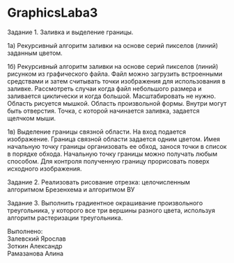 # GraphicsLaba3  
Задание 1. Заливка и выделение границы.

1а) Рекурсивный алгоритм заливки на основе серий пикселов (линий)  заданным цветом.

1б) Рекурсивный алгоритм заливки на основе серий пикселов (линий)  рисунком из графического файла. Файл можно загрузить встроенными средствами и затем считывать точки изображения для использования в заливке. Рассмотреть случаи когда файл небольшого размера и заливается циклически и когда большой. Масштабировать не нужно.  Область рисуется мышкой. Область произвольной формы. Внутри могут быть отверстия. Точка, с которой начинается заливка, задается щелчком мыши.

1в) Выделение границы связной области. На вход подается изображение. Граница связной области задается одним цветом. Имея начальную точку границы организовать ее обход, занося точки в список в порядке обхода. Начальную точку границы можно получать любым способом. Для контроля полученную границу прорисовать поверх исходного изображения.

Задание 2. Реализовать рисование отрезка: целочисленным алгоритмом Брезенхема  и алгоритмом ВУ

Задание 3. Выполнить градиентное окрашивание произвольного треугольника, у которого все три вершины разного цвета, используя алгоритм растеризации треугольника.

Выполнено:  
Залевский Ярослав  
Зоткин Александр  
Рамазанова Алина
